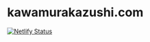 # kawamurakazushi.com

[![Netlify Status](https://api.netlify.com/api/v1/badges/0946037f-a462-45c6-9ad5-10f4c596a580/deploy-status)](https://app.netlify.com/sites/vigorous-shaw-a8849a/deploys)